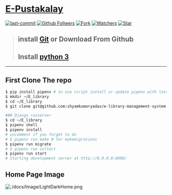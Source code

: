 # [E-Pustakalay](https://epustakalay.pythonanywhere.com/)
[![last-commit](https://img.shields.io/github/last-commit/shyamkumaryadav/e-library-management-system?style=for-the-badge)](../../commits/main "History") [![Github Follwers](https://img.shields.io/github/followers/shyamkumaryadav?label=followers&style=for-the-badge)](//github.com/shyamkumaryadav "Shyamkumar's Github") [![Fork](https://img.shields.io/github/forks/shyamkumaryadav/e-library-management-system?style=for-the-badge)](# "Forks Me")  [![Watchers](https://img.shields.io/github/watchers/shyamkumaryadav/e-library-management-system?style=for-the-badge)](# 'total watchers') [![Star](https://img.shields.io/github/stars/shyamkumaryadav/e-library-management-system?style=for-the-badge)](# 'I am Happy') 



> ## install [Git](https://git-scm.com/ "git Site") or Download From Github  
> ## Install [python 3](https://www.python.org/ "Python Org. Site")  

---  
## First Clone The repo  

```bash
$ pip install pipenv # to use script install or update pipenv with latest version
$ mkdir ~/E_library
$ cd ~/E_library
$ git clone git@github.com:shyamkumaryadav/e-library-management-system.git .

### Django runserver
$ cd ~/E_library
$ pipenv shell
$ pipenv install
# uncomment if you forget to do
# $ pipenv run make # for makemigrations
$ pipenv run migrate
# $ pipenv run collect
$ pipenv run start
# Starting development server at http://0.0.0.0:8000/

```  

## Home Page Image
![./docs/Image/LightDarkHome.png](./docs/Image/LightDarkHome.png)
